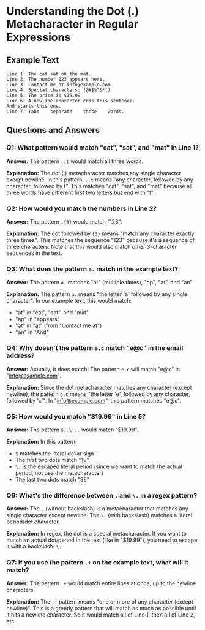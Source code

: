 # Understanding the Dot (.) Metacharacter in Regular Expressions

## Example Text
```
Line 1: The cat sat on the mat.
Line 2: The number 123 appears here.
Line 3: Contact me at info@example.com
Line 4: Special characters: !@#$%^&*()
Line 5: The price is $19.99
Line 6: A newline character ends this sentence.
And starts this one.
Line 7: Tabs    separate    these    words.
```

## Questions and Answers

### Q1: What pattern would match "cat", "sat", and "mat" in Line 1?
**Answer:** The pattern `..t` would match all three words.

**Explanation:** The dot (.) metacharacter matches any single character except newline. In this pattern, `..t` means "any character, followed by any character, followed by t". This matches "cat", "sat", and "mat" because all three words have different first two letters but end with "t".

### Q2: How would you match the numbers in Line 2?
**Answer:** The pattern `.{3}` would match "123".

**Explanation:** The dot followed by `{3}` means "match any character exactly three times". This matches the sequence "123" because it's a sequence of three characters. Note that this would also match other 3-character sequences in the text.

### Q3: What does the pattern `a.` match in the example text?
**Answer:** The pattern `a.` matches "at" (multiple times), "ap", "at", and "an".

**Explanation:** The pattern `a.` means "the letter 'a' followed by any single character". In our example text, this would match:
- "at" in "cat", "sat", and "mat"
- "ap" in "appears"
- "at" in "at" (from "Contact me at")
- "an" in "And"

### Q4: Why doesn't the pattern `e.c` match "e@c" in the email address?
**Answer:** Actually, it does match! The pattern `e.c` will match "e@c" in "info@example.com".

**Explanation:** Since the dot metacharacter matches any character (except newline), the pattern `e.c` means "the letter 'e', followed by any character, followed by 'c'". In "info@example.com", this pattern matches "e@c".

### Q5: How would you match "$19.99" in Line 5?
**Answer:** The pattern `$..\...` would match "$19.99".

**Explanation:** In this pattern:
- `$` matches the literal dollar sign
- The first two dots match "19"
- `\.` is the escaped literal period (since we want to match the actual period, not use the metacharacter)
- The last two dots match "99"

### Q6: What's the difference between `.` and `\.` in a regex pattern?
**Answer:** The `.` (without backslash) is a metacharacter that matches any single character except newline. The `\.` (with backslash) matches a literal period/dot character.

**Explanation:** In regex, the dot is a special metacharacter. If you want to match an actual dot/period in the text (like in "$19.99"), you need to escape it with a backslash: `\.`

### Q7: If you use the pattern `.+` on the example text, what will it match?
**Answer:** The pattern `.+` would match entire lines at once, up to the newline characters.

**Explanation:** The `.+` pattern means "one or more of any character (except newline)". This is a greedy pattern that will match as much as possible until it hits a newline character. So it would match all of Line 1, then all of Line 2, etc.
